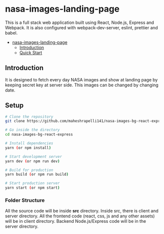 # nasa-images-landing-page


This is a full stack web application built using React, Node.js, Express and Webpack. It is also configured with webpack-dev-server, eslint, prettier and babel.

- [nasa-images-landing-page](#nasa-images-landing-page)
  - [Introduction](#introduction)
  - [Quick Start](#quick-start)

## Introduction

It is designed to fetch every day NASA images and show at landing page by keeping secret key at server side. 
This images can be changed by changing date.


## Setup

```bash
# Clone the repository
git clone https://github.com/maheshrapelli141/nasa-images-bg-react-express

# Go inside the directory
cd nasa-images-bg-react-express

# Install dependencies
yarn (or npm install)

# Start development server
yarn dev (or npm run dev)

# Build for production
yarn build (or npm run build)

# Start production server
yarn start (or npm start)
```

### Folder Structure

All the source code will be inside **src** directory. Inside src, there is client and server directory. All the frontend code (react, css, js and any other assets) will be in client directory. Backend Node.js/Express code will be in the server directory.

